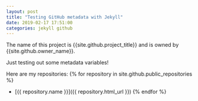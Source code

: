 ```yaml
---
layout: post
title: "Testing GitHub metadata with Jekyll"
date: 2019-02-17 17:51:00
categories: jekyll github
---
```


The name of this project is {{site.github.project_title}} and is owned by {{site.github.owner_name}}.

Just testing out some metadata variables!

Here are my repositories:
{% for repository in site.github.public_repositories %}
* [{{ repository.name }}]({{ repository.html_url }})
{% endfor %}

